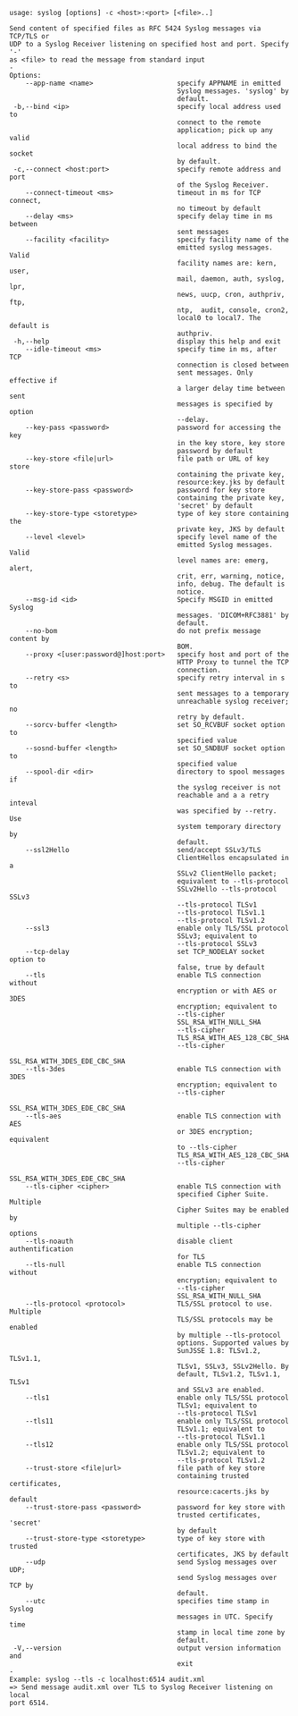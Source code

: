     usage: syslog [options] -c <host>:<port> [<file>..]
    
    Send content of specified files as RFC 5424 Syslog messages via TCP/TLS or
    UDP to a Syslog Receiver listening on specified host and port. Specify '-'
    as <file> to read the message from standard input
    -
    Options:
        --app-name <name>                     specify APPNAME in emitted
                                              Syslog messages. 'syslog' by
                                              default.
     -b,--bind <ip>                           specify local address used to
                                              connect to the remote
                                              application; pick up any valid
                                              local address to bind the socket
                                              by default.
     -c,--connect <host:port>                 specify remote address and port
                                              of the Syslog Receiver.
        --connect-timeout <ms>                timeout in ms for TCP connect,
                                              no timeout by default
        --delay <ms>                          specify delay time in ms between
                                              sent messages
        --facility <facility>                 specify facility name of the
                                              emitted syslog messages. Valid
                                              facility names are: kern, user,
                                              mail, daemon, auth, syslog, lpr,
                                              news, uucp, cron, authpriv, ftp,
                                              ntp,  audit, console, cron2,
                                              local0 to local7. The default is
                                              authpriv.
     -h,--help                                display this help and exit
        --idle-timeout <ms>                   specify time in ms, after TCP
                                              connection is closed between
                                              sent messages. Only effective if
                                              a larger delay time between sent
                                              messages is specified by option
                                              --delay.
        --key-pass <password>                 password for accessing the key
                                              in the key store, key store
                                              password by default
        --key-store <file|url>                file path or URL of key store
                                              containing the private key,
                                              resource:key.jks by default
        --key-store-pass <password>           password for key store
                                              containing the private key,
                                              'secret' by default
        --key-store-type <storetype>          type of key store containing the
                                              private key, JKS by default
        --level <level>                       specify level name of the
                                              emitted Syslog messages. Valid
                                              level names are: emerg, alert,
                                              crit, err, warning, notice,
                                              info, debug. The default is
                                              notice.
        --msg-id <id>                         Specify MSGID in emitted Syslog
                                              messages. 'DICOM+RFC3881' by
                                              default.
        --no-bom                              do not prefix message content by
                                              BOM.
        --proxy <[user:password@]host:port>   specify host and port of the
                                              HTTP Proxy to tunnel the TCP
                                              connection.
        --retry <s>                           specify retry interval in s to
                                              sent messages to a temporary
                                              unreachable syslog receiver; no
                                              retry by default.
        --sorcv-buffer <length>               set SO_RCVBUF socket option to
                                              specified value
        --sosnd-buffer <length>               set SO_SNDBUF socket option to
                                              specified value
        --spool-dir <dir>                     directory to spool messages if
                                              the syslog receiver is not
                                              reachable and a a retry inteval
                                              was specified by --retry. Use
                                              system temporary directory by
                                              default.
        --ssl2Hello                           send/accept SSLv3/TLS
                                              ClientHellos encapsulated in a
                                              SSLv2 ClientHello packet;
                                              equivalent to --tls-protocol
                                              SSLv2Hello --tls-protocol SSLv3
                                              --tls-protocol TLSv1
                                              --tls-protocol TLSv1.1
                                              --tls-protocol TLSv1.2
        --ssl3                                enable only TLS/SSL protocol
                                              SSLv3; equivalent to
                                              --tls-protocol SSLv3
        --tcp-delay                           set TCP_NODELAY socket option to
                                              false, true by default
        --tls                                 enable TLS connection without
                                              encryption or with AES or 3DES
                                              encryption; equivalent to
                                              --tls-cipher
                                              SSL_RSA_WITH_NULL_SHA
                                              --tls-cipher
                                              TLS_RSA_WITH_AES_128_CBC_SHA
                                              --tls-cipher
                                              SSL_RSA_WITH_3DES_EDE_CBC_SHA
        --tls-3des                            enable TLS connection with 3DES
                                              encryption; equivalent to
                                              --tls-cipher
                                              SSL_RSA_WITH_3DES_EDE_CBC_SHA
        --tls-aes                             enable TLS connection with AES
                                              or 3DES encryption; equivalent
                                              to --tls-cipher
                                              TLS_RSA_WITH_AES_128_CBC_SHA
                                              --tls-cipher
                                              SSL_RSA_WITH_3DES_EDE_CBC_SHA
        --tls-cipher <cipher>                 enable TLS connection with
                                              specified Cipher Suite. Multiple
                                              Cipher Suites may be enabled by
                                              multiple --tls-cipher options
        --tls-noauth                          disable client authentification
                                              for TLS
        --tls-null                            enable TLS connection without
                                              encryption; equivalent to
                                              --tls-cipher
                                              SSL_RSA_WITH_NULL_SHA
        --tls-protocol <protocol>             TLS/SSL protocol to use. Multiple
                                              TLS/SSL protocols may be enabled
                                              by multiple --tls-protocol
                                              options. Supported values by
                                              SunJSSE 1.8: TLSv1.2, TLSv1.1,
                                              TLSv1, SSLv3, SSLv2Hello. By
                                              default, TLSv1.2, TLSv1.1, TLSv1
                                              and SSLv3 are enabled.
        --tls1                                enable only TLS/SSL protocol
                                              TLSv1; equivalent to
                                              --tls-protocol TLSv1
        --tls11                               enable only TLS/SSL protocol
                                              TLSv1.1; equivalent to
                                              --tls-protocol TLSv1.1
        --tls12                               enable only TLS/SSL protocol
                                              TLSv1.2; equivalent to
                                              --tls-protocol TLSv1.2
        --trust-store <file|url>              file path of key store
                                              containing trusted certificates,
                                              resource:cacerts.jks by default
        --trust-store-pass <password>         password for key store with
                                              trusted certificates, 'secret'
                                              by default
        --trust-store-type <storetype>        type of key store with trusted
                                              certificates, JKS by default
        --udp                                 send Syslog messages over UDP;
                                              send Syslog messages over TCP by
                                              default.
        --utc                                 specifies time stamp in Syslog
                                              messages in UTC. Specify time
                                              stamp in local time zone by
                                              default.
     -V,--version                             output version information and
                                              exit
    -
    Example: syslog --tls -c localhost:6514 audit.xml
    => Send message audit.xml over TLS to Syslog Receiver listening on local
    port 6514.
